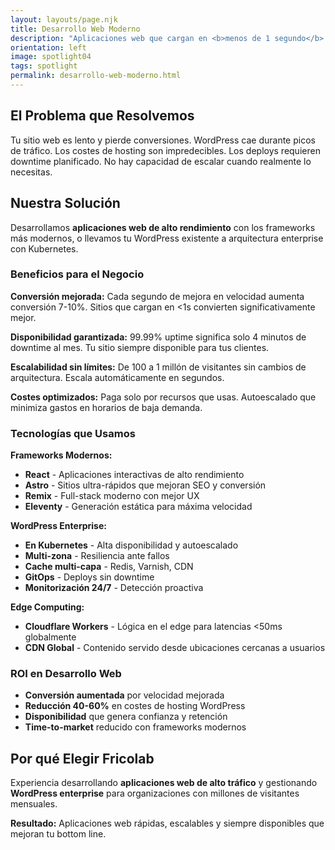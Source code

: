 ```yaml
---
layout: layouts/page.njk
title: Desarrollo Web Moderno
description: "Aplicaciones web que cargan en <b>menos de 1 segundo</b> y escalan a millones de usuarios.<br>Especialistas en <b>React, Astro, Remix y WordPress enterprise</b> en Kubernetes con 99.99% disponibilidad."
orientation: left
image: spotlight04
tags: spotlight
permalink: desarrollo-web-moderno.html
---
```


## El Problema que Resolvemos

Tu sitio web es lento y pierde conversiones. WordPress cae durante picos de tráfico. Los costes de hosting son impredecibles. Los deploys requieren downtime planificado. No hay capacidad de escalar cuando realmente lo necesitas.

## Nuestra Solución

Desarrollamos **aplicaciones web de alto rendimiento** con los frameworks más modernos, o llevamos tu WordPress existente a arquitectura enterprise con Kubernetes.

### Beneficios para el Negocio

**Conversión mejorada:** Cada segundo de mejora en velocidad aumenta conversión 7-10%. Sitios que cargan en <1s convierten significativamente mejor.

**Disponibilidad garantizada:** 99.99% uptime significa solo 4 minutos de downtime al mes. Tu sitio siempre disponible para tus clientes.

**Escalabilidad sin límites:** De 100 a 1 millón de visitantes sin cambios de arquitectura. Escala automáticamente en segundos.

**Costes optimizados:** Paga solo por recursos que usas. Autoescalado que minimiza gastos en horarios de baja demanda.

### Tecnologías que Usamos

**Frameworks Modernos:**

- **React** - Aplicaciones interactivas de alto rendimiento
- **Astro** - Sitios ultra-rápidos que mejoran SEO y conversión
- **Remix** - Full-stack moderno con mejor UX
- **Eleventy** - Generación estática para máxima velocidad

**WordPress Enterprise:**

- **En Kubernetes** - Alta disponibilidad y autoescalado
- **Multi-zona** - Resiliencia ante fallos
- **Cache multi-capa** - Redis, Varnish, CDN
- **GitOps** - Deploys sin downtime
- **Monitorización 24/7** - Detección proactiva

**Edge Computing:**

- **Cloudflare Workers** - Lógica en el edge para latencias <50ms globalmente
- **CDN Global** - Contenido servido desde ubicaciones cercanas a usuarios

### ROI en Desarrollo Web

- **Conversión aumentada** por velocidad mejorada
- **Reducción 40-60%** en costes de hosting WordPress
- **Disponibilidad** que genera confianza y retención
- **Time-to-market** reducido con frameworks modernos

## Por qué Elegir Fricolab

Experiencia desarrollando **aplicaciones web de alto tráfico** y gestionando **WordPress enterprise** para organizaciones con millones de visitantes mensuales.

**Resultado:** Aplicaciones web rápidas, escalables y siempre disponibles que mejoran tu bottom line.

